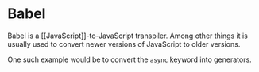 # Babel

Babel is a [[JavaScript]]-to-JavaScript transpiler. Among other things it is usually used to convert newer versions of JavaScript to older versions.

One such example would be to convert the `async` keyword into generators.
